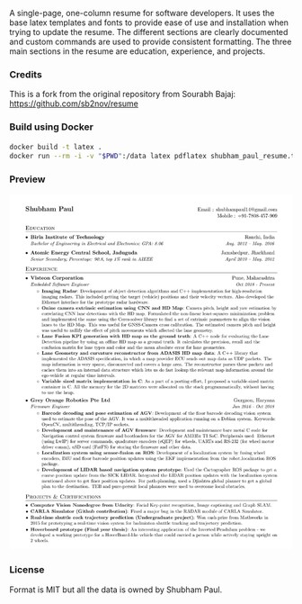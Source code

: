 A single-page, one-column resume for software developers. It uses the base latex templates and fonts to provide ease of use and installation when trying to update the resume. The different sections are clearly documented and custom commands are used to provide consistent formatting. The three main sections in the resume are education, experience, and projects.

### Credits
This is a fork from the original repository from Sourabh Bajaj: https://github.com/sb2nov/resume

### Build using Docker

```sh
docker build -t latex .
docker run --rm -i -v "$PWD":/data latex pdflatex shubham_paul_resume.tex
```

### Preview

![Resume Screenshot](/resume_preview.png)

### License

Format is MIT but all the data is owned by Shubham Paul.
